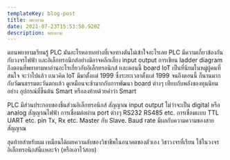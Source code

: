 ```yaml
---
templateKey: blog-post
title: พยายาม
date: 2021-07-23T15:53:58.920Z
description: พยายาม
---
```

ตอนพยายามเรียนรู้ PLC มันอะไรหลายอย่างที่เจอทางตันไม่เข้าใจอะไรเลย PLC มีความเกี่ยวข้องกันกับวงจรไฟฟ้า เเละอิเล็กทรอนิกส์อย่างมิอาจหลีกเลี่ยง input output การเขียน ladder diagram ถึงตอนที่พยายามหาอ่านอะไรเกี่ยวกับอิเล็กทรอนิกส์ เเละตอนนี้ board IoT เป็นที่นิยมในหมู่ผู้คนที่สนใจ จะว่าไปแล้ว เเนวคิด IoT มีมาตั้งเเต่ 1999 ซึ่งระยะเวลาตั้งเเต่ 1999 จนถึงตอนนี้ ก็นานมาก กับวัฒนธรรมตะวันตกเเล้ว ดูเหมือนจะช้ามากกับการพัฒนา board ต่างๆ เทียบกับพลังของทุนนิยม อย่าง อุปกรณ์ที่ขึ้นต้น Smart หรือลงท้ายด้วยคำว่า Smart 

PLC มีส่วนประกอบของชิ้นส่วนอิเล็กทรอนิกส์ สัญญาณ input output ไม่ว่าจะเป็น digital หรือ analog สัญญาณไฟฟ้า การเชื่อมต่อผ่าน port ต่างๆ RS232 RS485 etc. การเชื่อมเเบบ TTL UART etc. pin Tx, Rx etc. Master กับ Slave. Baud rate มีผลกับความความของสายสัญญาณ

สุดท้ายสำหรับผม เหมือนได้เผยความลับของวิชาชีพในอนาคตของตัวเอง วิชาวงจรที่เรียน ใช้ในวงจรอิเล็กทรอนิกส์นี่เเหละจ้า (หรือเอาไว้สอบ)